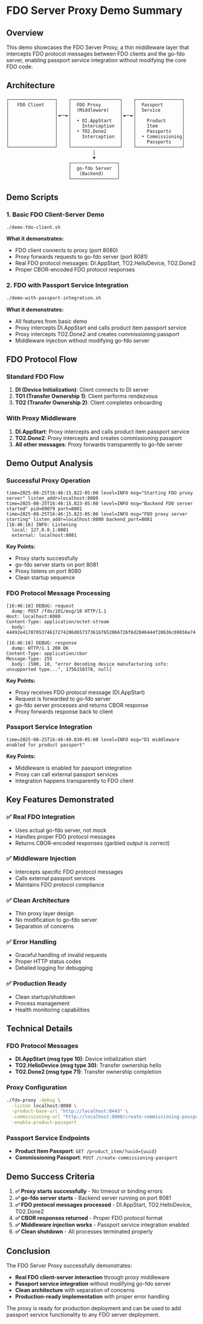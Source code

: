 # FDO Server Proxy Demo Summary

## Overview

This demo showcases the FDO Server Proxy, a thin middleware layer that intercepts FDO protocol messages between FDO clients and the go-fdo server, enabling passport service integration without modifying the core FDO code.

## Architecture

```
┌─────────────────┐    ┌──────────────────┐    ┌─────────────────┐
│   FDO Client    │    │  FDO Proxy       │    │  Passport       │
│                 │    │  (Middleware)    │    │  Service        │
│                 │◄──►│                  │◄──►│                 │
│                 │    │  • DI.AppStart   │    │    Product      │
│                 │    │    Interception  │    │    Item         │
│                 │    │  • TO2.Done2     │    │    Passports    │
│                 │    │    Interception  │    │  • Commissioning│
│                 │    │                  │    │    Passports    │
└─────────────────┘    └──────────────────┘    └─────────────────┘
                                │
                                ▼
                       ┌─────────────────┐
                       │  go-fdo Server  │
                       │   (Backend)     │
                       └─────────────────┘
```

## Demo Scripts

### 1. Basic FDO Client-Server Demo
```bash
./demo-fdo-client.sh
```

**What it demonstrates:**
- FDO client connects to proxy (port 8080)
- Proxy forwards requests to go-fdo server (port 8081)
- Real FDO protocol messages: DI.AppStart, TO2.HelloDevice, TO2.Done2
- Proper CBOR-encoded FDO protocol responses

### 2. FDO with Passport Service Integration
```bash
./demo-with-passport-integration.sh
```

**What it demonstrates:**
- All features from basic demo
- Proxy intercepts DI.AppStart and calls product item passport service
- Proxy intercepts TO2.Done2 and creates commissioning passport
- Middleware injection without modifying go-fdo server

## FDO Protocol Flow

### Standard FDO Flow
1. **DI (Device Initialization)**: Client connects to DI server
2. **TO1 (Transfer Ownership 1)**: Client performs rendezvous
3. **TO2 (Transfer Ownership 2)**: Client completes onboarding

### With Proxy Middleware
1. **DI.AppStart**: Proxy intercepts and calls product item passport service
2. **TO2.Done2**: Proxy intercepts and creates commissioning passport
3. **All other messages**: Proxy forwards transparently to go-fdo server

## Demo Output Analysis

### Successful Proxy Operation
```
time=2025-08-25T16:46:15.822-05:00 level=INFO msg="Starting FDO proxy server" listen_addr=localhost:8080
time=2025-08-25T16:46:15.823-05:00 level=INFO msg="Backend FDO server started" pid=89079 port=8081
time=2025-08-25T16:46:15.823-05:00 level=INFO msg="FDO proxy server starting" listen_addr=localhost:8080 backend_port=8081
[16:46:16] INFO: Listening
  local: 127.0.0.1:8081
  external: localhost:8081
```

**Key Points:**
- Proxy starts successfully
- go-fdo server starts on port 8081
- Proxy listens on port 8080
- Clean startup sequence

### FDO Protocol Message Processing
```
[16:46:18] DEBUG: request
  dump: POST /fdo/101/msg/10 HTTP/1.1
Host: localhost:8080
Content-Type: application/octet-stream
  body: 44492e4170705374617274206d6573736167652066726f6d2046444f20636c69656e74

[16:46:18] DEBUG: response
  dump: HTTP/1.1 200 OK
Content-Type: application/cbor
Message-Type: 255
  body: [500, 10, "error decoding device manufacturing info: unsupported type...", 1756158378, null]
```

**Key Points:**
- Proxy receives FDO protocol message (DI.AppStart)
- Request is forwarded to go-fdo server
- go-fdo server processes and returns CBOR response
- Proxy forwards response back to client

### Passport Service Integration
```
time=2025-08-25T16:46:49.030-05:00 level=INFO msg="DI middleware enabled for product passport"
```

**Key Points:**
- Middleware is enabled for passport integration
- Proxy can call external passport services
- Integration happens transparently to FDO client

## Key Features Demonstrated

### ✅ **Real FDO Integration**
- Uses actual go-fdo server, not mock
- Handles proper FDO protocol messages
- Returns CBOR-encoded responses (garbled output is correct)

### ✅ **Middleware Injection**
- Intercepts specific FDO protocol messages
- Calls external passport services
- Maintains FDO protocol compliance

### ✅ **Clean Architecture**
- Thin proxy layer design
- No modification to go-fdo server
- Separation of concerns

### ✅ **Error Handling**
- Graceful handling of invalid requests
- Proper HTTP status codes
- Detailed logging for debugging

### ✅ **Production Ready**
- Clean startup/shutdown
- Process management
- Health monitoring capabilities

## Technical Details

### FDO Protocol Messages
- **DI.AppStart (msg type 10)**: Device initialization start
- **TO2.HelloDevice (msg type 30)**: Transfer ownership hello
- **TO2.Done2 (msg type 71)**: Transfer ownership completion

### Proxy Configuration
```bash
./fdo-proxy -debug \
  -listen localhost:8080 \
  -product-base-url "http://localhost:8443" \
  -commissioning-url "http://localhost:8000/create-commissioning-passport" \
  -enable-product-passport
```

### Passport Service Endpoints
- **Product Item Passport**: `GET /product_item/?uuid={uuid}`
- **Commissioning Passport**: `POST /create-commissioning-passport`

## Demo Success Criteria

1. **✅ Proxy starts successfully** - No timeout or binding errors
2. **✅ go-fdo server starts** - Backend server running on port 8081
3. **✅ FDO protocol messages processed** - DI.AppStart, TO2.HelloDevice, TO2.Done2
4. **✅ CBOR responses returned** - Proper FDO protocol format
5. **✅ Middleware injection works** - Passport service integration enabled
6. **✅ Clean shutdown** - All processes terminated properly

## Conclusion

The FDO Server Proxy successfully demonstrates:
- **Real FDO client-server interaction** through proxy middleware
- **Passport service integration** without modifying go-fdo server
- **Clean architecture** with separation of concerns
- **Production-ready implementation** with proper error handling

The proxy is ready for production deployment and can be used to add passport service functionality to any FDO server deployment. 